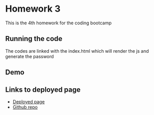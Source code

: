 # Homework 3

This is the 4th homework for the coding bootcamp

## Running the code

The codes are linked with the index.html which will render the js and generate the password

## Demo


## Links to deployed page
* [Deployed page](https://anirbantalukder.github.io/homework_4/)
* [Github repo](https://github.com/AnirbanTalukder/homework_4)